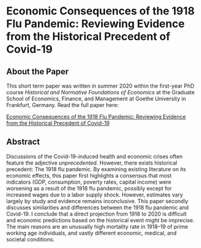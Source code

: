 # Economic Consequences of the 1918 Flu Pandemic: Reviewing Evidence from the Historical Precedent of Covid-19

## About the Paper
This short term paper was written in summer 2020 within the first-year PhD course *Historical and Normative Foundations of Economics*
at the Graduate School of Economics, Finance, and Management at Goethe University in Frankfurt, Germany.
Read the full paper here: 

[Economic Consequences of the 1918 Flu Pandemic: Reviewing Evidence from the Historical Precedent of Covid-19
](hnfe1-paper.pdf)

## Abstract

Discussions of the Covid-19-induced health and economic crises often feature
the adjective *unprecedented*. However, there exists historical precedent: The 1918
flu pandemic. By examining existing literature on its economic effects, this paper
first highlights a consensus that most indicators (GDP, consumption, poverty
rates, capital income) were worsening as a result of the 1918 flu pandemic, possibly
except for increased wages due to a labor supply shock. However, estimates
vary largely by study and evidence remains inconclusive. This paper secondly discusses
similarities and differences between the 1918 flu pandemic and Covid-19. I
conclude that a direct projection from 1918 to 2020 is difficult and economic predictions
based on the historical event might be imprecise. The main reasons are an
unusually high mortality rate in 1918–19 of prime working age individuals, and
vastly different economic, medical, and societal conditions.
